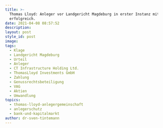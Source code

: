 ```yaml
---
title: >-
  Thomas Lloyd: Anleger vor Landgericht Magdeburg in erster Instanz mit Klage
  erfolgreich.
date: 2021-04-08 08:57:52
description:
layout: post
style_id: post
image:
tags:
  - Klage
  - Landgericht Magdeburg
  - Urteil
  - Anleger
  - CT Infrastructure Holding Ltd.
  - ThomasLloyd Investments GmbH
  - Zahlung
  - Genussrechtsbeteiligung
  - VAG
  - Aktien
  - Umwandlung
topics:
  - thomas-lloyd-anlegergemeinschaft
  - anlegerschutz
  - bank-und-kapitalmarkt
author: dr-sven-tintemann
---
```

